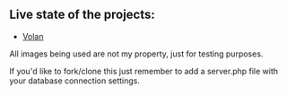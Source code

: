## Live state of the projects:

* [Volan](https://goo.gl/Si6x8H)

All images being used are not my property, just for testing purposes.

If you'd like to fork/clone this just remember to add a server.php file with your database connection settings.

